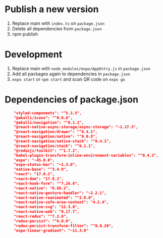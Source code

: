 # Publish a new version

1.  Replace main with `index.ts` on `package.json`
2.  Delete all dependencies from `package.json`
3.  npm publish

# Development

1.  Replace main with `node_modules/expo/AppEntry.js` in `package.json`
2.  Add all packages again to dependencies in `package.json`
3.  `expo start` or `npm start` and scan QR code on `expo go`

# Dependencies of package.json

```json
    "styled-components": "^5.3.5",
    "@akalli/icons": "^0.0.6",
    "@akalli/navigation": "^0.1.1",
    "@react-native-async-storage/async-storage": "~1.17.3",
    "@react-navigation/drawer": "^6.4.1",
    "@react-navigation/native": "^6.0.8",
    "@react-navigation/native-stack": "^6.4.1",
    "@react-navigation/stack": "^6.1.1",
    "@reduxjs/toolkit": "^1.7.2",
    "babel-plugin-transform-inline-environment-variables": "^0.4.3",
    "expo": "~45.0.0",
    "expo-status-bar": "~1.3.0",
    "native-base": "^3.4.9",
    "react": "17.0.2",
    "react-dom": "17.0.2",
    "react-hook-form": "^7.26.0",
    "react-native": "0.68.2",
    "react-native-gesture-handler": "~2.2.1",
    "react-native-reanimated": "^2.8.0",
    "react-native-safe-area-context": "4.2.4",
    "react-native-svg": "12.3.0",
    "react-native-web": "0.17.7",
    "react-redux": "^7.2.6",
    "redux-persist": "^6.0.0",
    "redux-persist-transform-filter": "^0.0.20",
    "expo-linear-gradient": "~11.3.0"
```
